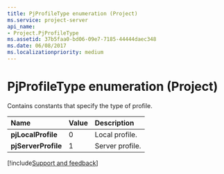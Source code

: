 ```yaml
---
title: PjProfileType enumeration (Project)
ms.service: project-server
api_name:
- Project.PjProfileType
ms.assetid: 37b5faa0-bd06-09e7-7185-44444daec348
ms.date: 06/08/2017
ms.localizationpriority: medium
---
```



# PjProfileType enumeration (Project)

Contains constants that specify the type of profile.



|Name|Value|Description|
|:-----|:-----|:-----|
|**pjLocalProfile**|0|Local profile.|
|**pjServerProfile**|1|Server profile.|

[!include[Support and feedback](~/includes/feedback-boilerplate.md)]